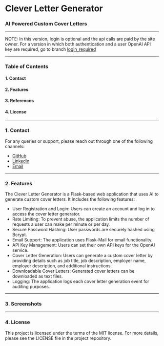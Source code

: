 # Clever Letter Generator
### AI Powered Custom Cover Letters

---

NOTE: In this version, login is optional and the api calls are paid by the site owner.
For a version in which both authentication and a user OpenAI API key are required, go to branch [login_required](https://github.com/joaomorossini/Clever-Letter-Generator/tree/login_required)

---

### Table of Contents
#### 1. Contact
#### 2. Features
#### 3. References
#### 4. License

---
### 1. Contact
For any queries or support, please reach out through one of the following channels:

- [GitHub](https://github.com/joaomorossini/)
- [LinkedIn](https://www.linkedin.com/in/joaomorossini/)
- [Email](mailto:ai.clever.letter@gmail.com)

---

### 2. Features
The Clever Letter Generator is a Flask-based web application that uses AI to generate custom cover letters. It includes the following features:

- User Registration and Login: Users can create an account and log in to access the cover letter generator.
- Rate Limiting: To prevent abuse, the application limits the number of requests a user can make per minute or per day.
- Secure Password Hashing: User passwords are securely hashed using Bcrypt.
- Email Support: The application uses Flask-Mail for email functionality.
- API Key Management: Users can set their own API keys for the OpenAI service.
- Cover Letter Generation: Users can generate a custom cover letter by providing details such as job title, job description, employer name, employer description, and additional instructions.
- Downloadable Cover Letters: Generated cover letters can be downloaded as text files.
- Logging: The application logs each cover letter generation event for auditing purposes.

---

### 3. Screenshots


---

### 4. License
This project is licensed under the terms of the MIT license. For more details, please see the LICENSE file in the project repository.
